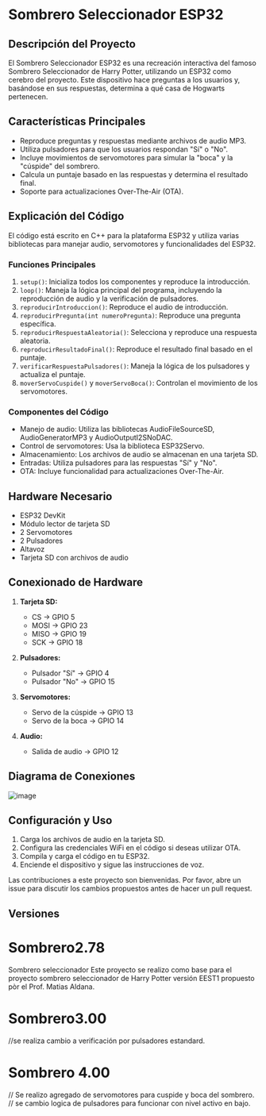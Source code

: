 
 # Sombrero Seleccionador ESP32

## Descripción del Proyecto

El Sombrero Seleccionador ESP32 es una recreación interactiva del famoso Sombrero Seleccionador de Harry Potter, utilizando un ESP32 como cerebro del proyecto. Este dispositivo hace preguntas a los usuarios y, basándose en sus respuestas, determina a qué casa de Hogwarts pertenecen.

## Características Principales

- Reproduce preguntas y respuestas mediante archivos de audio MP3.
- Utiliza pulsadores para que los usuarios respondan "Sí" o "No".
- Incluye movimientos de servomotores para simular la "boca" y la "cúspide" del sombrero.
- Calcula un puntaje basado en las respuestas y determina el resultado final.
- Soporte para actualizaciones Over-The-Air (OTA).

## Explicación del Código

El código está escrito en C++ para la plataforma ESP32 y utiliza varias bibliotecas para manejar audio, servomotores y funcionalidades del ESP32.

### Funciones Principales

1. `setup()`: Inicializa todos los componentes y reproduce la introducción.
2. `loop()`: Maneja la lógica principal del programa, incluyendo la reproducción de audio y la verificación de pulsadores.
3. `reproducirIntroduccion()`: Reproduce el audio de introducción.
4. `reproducirPregunta(int numeroPregunta)`: Reproduce una pregunta específica.
5. `reproducirRespuestaAleatoria()`: Selecciona y reproduce una respuesta aleatoria.
6. `reproducirResultadoFinal()`: Reproduce el resultado final basado en el puntaje.
7. `verificarRespuestaPulsadores()`: Maneja la lógica de los pulsadores y actualiza el puntaje.
8. `moverServoCuspide()` y `moverServoBoca()`: Controlan el movimiento de los servomotores.

### Componentes del Código

- Manejo de audio: Utiliza las bibliotecas AudioFileSourceSD, AudioGeneratorMP3 y AudioOutputI2SNoDAC.
- Control de servomotores: Usa la biblioteca ESP32Servo.
- Almacenamiento: Los archivos de audio se almacenan en una tarjeta SD.
- Entradas: Utiliza pulsadores para las respuestas "Sí" y "No".
- OTA: Incluye funcionalidad para actualizaciones Over-The-Air.

## Hardware Necesario

- ESP32 DevKit
- Módulo lector de tarjeta SD
- 2 Servomotores
- 2 Pulsadores
- Altavoz
- Tarjeta SD con archivos de audio

## Conexionado de Hardware

1. **Tarjeta SD:**
   - CS -> GPIO 5
   - MOSI -> GPIO 23
   - MISO -> GPIO 19
   - SCK -> GPIO 18

2. **Pulsadores:**
   - Pulsador "Sí" -> GPIO 4
   - Pulsador "No" -> GPIO 15

3. **Servomotores:**
   - Servo de la cúspide -> GPIO 13
   - Servo de la boca -> GPIO 14

4. **Audio:**
   - Salida de audio -> GPIO 12

## Diagrama de Conexiones
![image](https://github.com/user-attachments/assets/9d7e7700-d046-4db9-811e-4e0fd3a52e68)


## Configuración y Uso

1. Carga los archivos de audio en la tarjeta SD.
2. Configura las credenciales WiFi en el código si deseas utilizar OTA.
3. Compila y carga el código en tu ESP32.
4. Enciende el dispositivo y sigue las instrucciones de voz.

Las contribuciones a este proyecto son bienvenidas. Por favor, abre un issue para discutir los cambios propuestos antes de hacer un pull request.
## Versiones
# Sombrero2.78
 Sombrero seleccionador
 Este proyecto se realizo como base para el proyecto sombrero seleccionador de Harry Potter
 versión EEST1 propuesto pòr el Prof. Matias Aldana.
 # Sombrero3.00 
//se realiza cambio a verificación por pulsadores estandard.
 # Sombrero 4.00
 // Se realizo agregado de servomotores para cuspide y boca del sombrero.
 // se cambio logica de pulsadores para funcionar con nivel activo en bajo.
